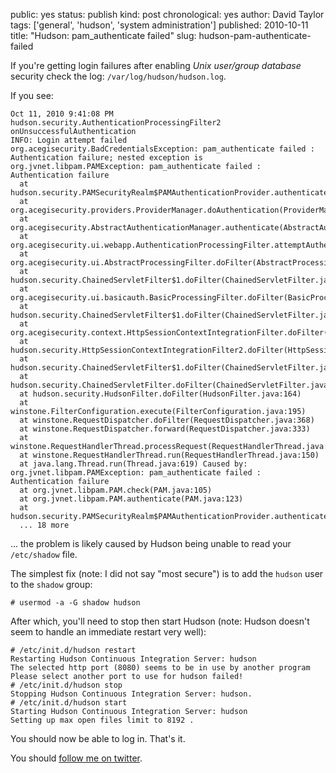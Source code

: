 public: yes
status: publish
kind: post
chronological: yes
author: David Taylor
tags: ['general', 'hudson', 'system administration']
published: 2010-10-11
title: "Hudson: pam_authenticate failed"
slug: hudson-pam-authenticate-failed

If you're getting login failures after enabling _Unix user/group database_ security check the log: `/var/log/hudson/hudson.log`.

If you see:

    Oct 11, 2010 9:41:08 PM hudson.security.AuthenticationProcessingFilter2 onUnsuccessfulAuthentication
    INFO: Login attempt failed
    org.acegisecurity.BadCredentialsException: pam_authenticate failed : Authentication failure; nested exception is org.jvnet.libpam.PAMException: pam_authenticate failed : Authentication failure
      at hudson.security.PAMSecurityRealm$PAMAuthenticationProvider.authenticate(PAMSecurityRealm.java:100)
      at org.acegisecurity.providers.ProviderManager.doAuthentication(ProviderManager.java:195)
      at org.acegisecurity.AbstractAuthenticationManager.authenticate(AbstractAuthenticationManager.java:45)
      at org.acegisecurity.ui.webapp.AuthenticationProcessingFilter.attemptAuthentication(AuthenticationProcessingFilter.java:71)
      at org.acegisecurity.ui.AbstractProcessingFilter.doFilter(AbstractProcessingFilter.java:252)
      at hudson.security.ChainedServletFilter$1.doFilter(ChainedServletFilter.java:87)
      at org.acegisecurity.ui.basicauth.BasicProcessingFilter.doFilter(BasicProcessingFilter.java:173)
      at hudson.security.ChainedServletFilter$1.doFilter(ChainedServletFilter.java:87)
      at org.acegisecurity.context.HttpSessionContextIntegrationFilter.doFilter(HttpSessionContextIntegrationFilter.java:249)
      at hudson.security.HttpSessionContextIntegrationFilter2.doFilter(HttpSessionContextIntegrationFilter2.java:66)
      at hudson.security.ChainedServletFilter$1.doFilter(ChainedServletFilter.java:87)
      at hudson.security.ChainedServletFilter.doFilter(ChainedServletFilter.java:76)
      at hudson.security.HudsonFilter.doFilter(HudsonFilter.java:164)
      at winstone.FilterConfiguration.execute(FilterConfiguration.java:195)
      at winstone.RequestDispatcher.doFilter(RequestDispatcher.java:368)
      at winstone.RequestDispatcher.forward(RequestDispatcher.java:333)
      at winstone.RequestHandlerThread.processRequest(RequestHandlerThread.java:244)
      at winstone.RequestHandlerThread.run(RequestHandlerThread.java:150)
      at java.lang.Thread.run(Thread.java:619) Caused by: org.jvnet.libpam.PAMException: pam_authenticate failed : Authentication failure
      at org.jvnet.libpam.PAM.check(PAM.java:105)
      at org.jvnet.libpam.PAM.authenticate(PAM.java:123)
      at hudson.security.PAMSecurityRealm$PAMAuthenticationProvider.authenticate(PAMSecurityRealm.java:90)
      ... 18 more
  
... the problem is likely caused by Hudson being unable to read your `/etc/shadow` file.

The simplest fix (note: I did not say "most secure") is to add the `hudson` user to the `shadow` group:

    # usermod -a -G shadow hudson

After which, you'll need to stop then start Hudson (note: Hudson doesn't seem to handle an immediate restart very well):

    # /etc/init.d/hudson restart
    Restarting Hudson Continuous Integration Server: hudson
    The selected http port (8080) seems to be in use by another program
    Please select another port to use for hudson failed!
    # /etc/init.d/hudson stop
    Stopping Hudson Continuous Integration Server: hudson.
    # /etc/init.d/hudson start
    Starting Hudson Continuous Integration Server: hudson
    Setting up max open files limit to 8192 .

You should now be able to log in. That's it.

You should [follow me on twitter](http://twitter.com/davidltaylor).
